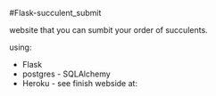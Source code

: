 #Flask-succulent_submit

website that you can sumbit your order of succulents.

using:
* Flask 
* postgres - SQLAlchemy
* Heroku - see finish webside at:
